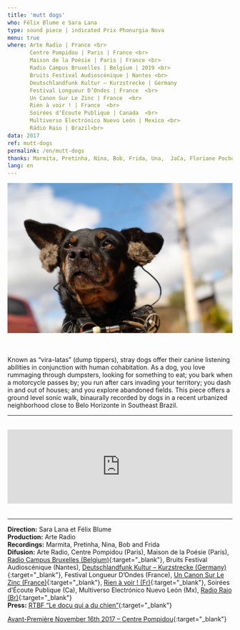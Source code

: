 ```yaml
---
title: 'mutt dogs'
who: Félix Blume e Sara Lana
type: sound piece | indicated Prix Phonurgia Nova
menu: true
where: Arte Radio | France <br>
       Centre Pompidou | Paris | France <br>
       Maison de la Poésie | Paris | France <br>
       Radio Campus Bruxelles | Belgium | 2019 <br>
       Bruits Festival Audioscénique | Nantes <br>
       Deutschlandfunk Kultur – Kurzstrecke | Germany
       Festival Longueur D’Ondes | France  <br>
       Un Canon Sur Le Zinc | France  <br>
       Rien à voir ! | France  <br>
       Soirées d’Écoute Publique | Canada  <br>
       Multiverso Electrónico Nuevo León | Mexico <br>
       Rádio Raio | Brazil<br>
data: 2017
ref: mutt-dogs
permalink: /en/mutt-dogs
thanks: Marmita, Pretinha, Nina, Bob, Frida, Una,  JaCa, Floriane Pochon, Gabriel Lecup, Marie-Christine Cabanas
lang: en
---
```

  


<img src="../assets/posts/mutt-dogs.jpg" class="img-border">

<br><br>
Known as “vira-latas” (dump tippers), stray dogs offer their canine listening abilities in conjunction with human cohabitation. As a dog, you love rummaging through dumpsters, looking for something to eat; you bark when a motorcycle passes by; you run after cars invading your territory; you dash in and out of houses; and you explore abandoned fields. This piece offers a ground level sonic walk, binaurally recorded by dogs in a recent urbanized neighborhood close to Belo Horizonte in Southeast Brazil.
<br>

---
<br>
<div class="audio-wrapper">
   <iframe width="100%" height="166" scrolling="no" frameborder="no" allow="autoplay" src="https://w.soundcloud.com/player/?url=https%3A//api.soundcloud.com/tracks/382080137&color=%23ffb800&auto_play=false&hide_related=false&show_comments=true&show_user=true&show_reposts=false&show_teaser=true"></iframe>
</div>
<br>

---

**Direction:** Sara Lana et Félix Blume<br>
**Production:** Arte Radio<br>
**Recordings:** Marmita, Pretinha, Nina, Bob and Frida<br>
**Difusion:** Arte Radio, Centre Pompidou (Paris), Maison de la Poésie (Paris), [Radio Campus Bruxelles (Belgium)](https://www.mixcloud.com/radiocampusbruxelles/le-matin-du-vendredi-aka-lemission-19022018/){:target="_blank"}, Bruits Festival Audioscénique (Nantes), [Deutschlandfunk Kultur – Kurzstrecke (Germany)](https://www.deutschlandfunkkultur.de/innovativ-zeitgemaess-radiophon-kurzstrecke-77.3683.de.html?dram:article_id=419830){:target="_blank"}, Festival Longueur D’Ondes (France), [Un Canon Sur Le Zinc (France)](http://uncanonsurlezinc.fr/){:target="_blank"},  [Rien à voir ! (Fr)](http://www.bricoles.org/rienavoir.php){:target="_blank"}, Soirées d’Écoute Publique (Ca), Multiverso Electrónico Nuevo León (Mx), [Radio Raio (Br)](https://antenazero.com/programa/radio-raio/){:target="_blank"}<br>
**Press:** [RTBF “Le docu qui a du chien”](https://www.rtbf.be/culture/pop-up/culture-web/detail_mutt-dogs-le-docu-qui-a-du-chien?id=9813632){:target="_blank"}

[Avant-Première November 16th 2017 – Centre Pompidou](https://www.centrepompidou.fr/cpv/resource/crEn9k7/rXEnG8r){:target="_blank"}
